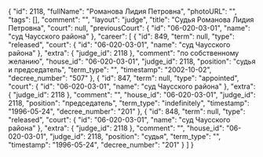 {
    "id": 2118,
    "fullName": "Романова Лидия Петровна",
    "photoURL": "",
    "tags": [],
    "comment": "",
    "layout": "judge",
    "title": "Судья Романова Лидия Петровна",
    "court": null,
    "previousCourt": {
        "id": "06-020-03-01",
        "name": "суд Чаусского района"
    },
    "career": [
        {
            "id": 849,
            "term": null,
            "type": "released",
            "court": {
                "id": "06-020-03-01",
                "name": "суд Чаусского района"
            },
            "extra": {
                "judge_id": 2118
            },
            "comment": "по собственному желанию",
            "house_id": "06-020-03-01",
            "judge_id": 2118,
            "position": "судья и председатель",
            "term_type": "",
            "timestamp": "2002-10-02",
            "decree_number": "507"
        },
        {
            "id": 847,
            "term": null,
            "type": "appointed",
            "court": {
                "id": "06-020-03-01",
                "name": "суд Чаусского района"
            },
            "extra": {
                "judge_id": 2118
            },
            "comment": "",
            "house_id": "06-020-03-01",
            "judge_id": 2118,
            "position": "председатель",
            "term_type": "indefinitely",
            "timestamp": "1996-05-24",
            "decree_number": "201"
        },
        {
            "id": 848,
            "term": null,
            "type": "released",
            "court": {
                "id": "06-020-03-01",
                "name": "суд Чаусского района"
            },
            "extra": {
                "judge_id": 2118
            },
            "comment": "",
            "house_id": "06-020-03-01",
            "judge_id": 2118,
            "position": "судья",
            "term_type": "",
            "timestamp": "1996-05-24",
            "decree_number": "201"
        }
    ]
}